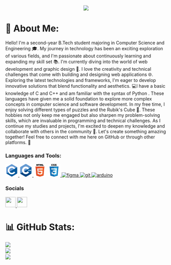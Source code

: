 <div align="center">
<img src="https://user-images.githubusercontent.com/74038190/225813708-98b745f2-7d22-48cf-9150-083f1b00d6c9.gif" align="center" style="width: 75%" />
</div>

# 💫 About Me:
<p>Hello! I'm a second-year B.Tech student majoring in Computer Science and Engineering 🎓. My journey in technology has been an exciting exploration of various fields, and I'm passionate about continuously learning and expanding my skill set 📚. I'm currently diving into the world of web development and graphic design 🎨. I love the creativity and technical challenges that come with building and designing web applications 🌐. Exploring the latest technologies and frameworks, I'm eager to develop innovative solutions that blend functionality and aesthetics. 💻I have a basic knowledge of C and C++ and am familiar with the syntax of Python . These languages have given me a solid foundation to explore more complex concepts in computer science and software development. In my free time, I enjoy solving different types of puzzles and the Rubik's Cube 🧩. These hobbies not only keep me engaged but also sharpen my problem-solving skills, which are invaluable in programming and technical challenges. As I continue my studies and projects, I'm excited to deepen my knowledge and collaborate with others in the community 🤝. Let's create something amazing together! Feel free to connect with me here on GitHub or through other platforms. 🚀</p>

### Languages and Tools:

<p align="left"><a href="https://www.cprogramming.com/" target="_blank" rel="noreferrer"> <img src="https://raw.githubusercontent.com/devicons/devicon/master/icons/c/c-original.svg" alt="c" width="40" height="40"/> </a> <a href="https://www.w3schools.com/cpp/" target="_blank" rel="noreferrer"> <img src="https://raw.githubusercontent.com/devicons/devicon/master/icons/cplusplus/cplusplus-original.svg" alt="cplusplus" width="40" height="40"/> </a> 
<img src="https://raw.githubusercontent.com/devicons/devicon/master/icons/html5/html5-original-wordmark.svg" alt="html5" width="40" height="40"/> </a> 
<a href="https://www.w3schools.com/css/" target="_blank" rel="noreferrer"> <img src="https://raw.githubusercontent.com/devicons/devicon/master/icons/css3/css3-original-wordmark.svg" alt="css3" width="40" height="40"/> </a> <a href="https://www.figma.com/" target="_blank" rel="noreferrer"> <img src="https://www.vectorlogo.zone/logos/figma/figma-icon.svg" alt="figma" width="40" height="40"/> </a> <a href="https://git-scm.com/" target="_blank" rel="noreferrer"> <img src="https://www.vectorlogo.zone/logos/git-scm/git-scm-icon.svg" alt="git" width="40" height="40"/> </a> <a href="https://www.w3.org/html/" target="_blank" rel="noreferrer"> 
<a href="https://www.arduino.cc/" target="_blank" rel="noreferrer"> <img src="https://cdn.worldvectorlogo.com/logos/arduino-1.svg" alt="arduino" width="40" height="40"/> </a> </p>
</p>

### Socials

<p align="left"> <a href="https://www.github.com/Atanu2k4" target="_blank" rel="noreferrer"> <picture> <source media="(prefers-color-scheme: dark)" srcset="https://raw.githubusercontent.com/danielcranney/readme-generator/main/public/icons/socials/github-dark.svg" /> <source media="(prefers-color-scheme: light)" srcset="https://raw.githubusercontent.com/danielcranney/readme-generator/main/public/icons/socials/github.svg" /> <img src="https://raw.githubusercontent.com/danielcranney/readme-generator/main/public/icons/socials/github.svg" width="32" height="32" /> </picture> </a> <a href="https://www.linkedin.com/in/atanu-saha-aab9b0282/" target="_blank" rel="noreferrer"> <picture> <source media="(prefers-color-scheme: dark)" srcset="https://raw.githubusercontent.com/danielcranney/readme-generator/main/public/icons/socials/linkedin-dark.svg" /> <source media="(prefers-color-scheme: light)" srcset="https://raw.githubusercontent.com/danielcranney/readme-generator/main/public/icons/socials/linkedin.svg" /> <img src="https://raw.githubusercontent.com/danielcranney/readme-generator/main/public/icons/socials/linkedin.svg" width="32" height="32" /> </picture> </a></p>


# 📊 GitHub Stats:
![](https://github-readme-stats.vercel.app/api?username=Atanu2k4&theme=shadow_blue&hide_border=false&include_all_commits=false&count_private=true)<br/>
![](https://github-readme-streak-stats.herokuapp.com/?user=Atanu2k4&theme=shadow_blue&hide_border=false)<br/>
![](https://github-readme-stats.vercel.app/api/top-langs/?username=Atanu2k4&theme=shadow_blue&hide_border=false&include_all_commits=false&count_private=true&layout=compact)
